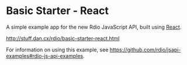 # Basic Starter - React

A simple example app for the new Rdio JavaScript API, built using
[React](http://facebook.github.io/react/).

http://stuff.dan.cx/rdio/basic-starter-react.html

For information on using this example, see https://github.com/rdio/jsapi-examples#rdio-js-api-examples.
